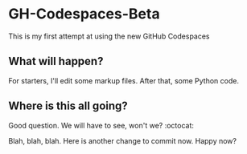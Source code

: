 # GH-Codespaces-Beta
This is my first attempt at using the new GitHub Codespaces

## What will happen?
For starters, I'll edit some markup files.  After that, some Python code.

## Where is this all going?
Good question. We will have to see, won't we? :octocat:

Blah, blah, blah. Here is another change to commit now. Happy now?

